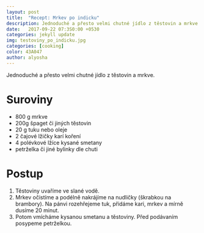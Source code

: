 ```yaml
---
layout: post
title:  "Recept: Mrkev po indicku"
description: Jednoduché a přesto velmi chutné jídlo z těstovin a mrkve.
date:   2017-09-22 07:3S0:00 +0530
categories: jekyll update
img: testoviny_po_indicku.jpg
categories: [cooking]
color: 43A047
author: alyosha
---
```


Jednoduché a přesto velmi chutné jídlo z těstovin a mrkve.

# Suroviny

* 800 g mrkve
* 200g špaget či jiných těstovin
* 20 g tuku nebo oleje
* 2 čajové lžičky karí koření
* 4 polévkové lžíce kysané smetany
* petrželka či jiné bylinky dle chuti

# Postup

1. Těstoviny uvaříme ve slané vodě. 
2. Mrkev očistíme a podélně nakrájíme na nudličky (škrabkou na brambory). Na pánvi rozehřejeme tuk, přidáme kari, mrkev a mírně dusíme 20 minut.
3. Potom vmícháme kysanou smetanu a těstoviny. Před podávaním posypeme petrželkou.



